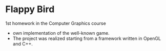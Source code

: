 # Flappy Bird
 1st homework in the Computer Graphics course

 - own implementation of the well-known game.
 - The project was realized starting from a framework written in OpenGL and C++.
